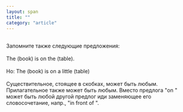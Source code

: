 ```yaml
---
layout: span
title: ""
category: "article"
---
```

<section class='rules'><span><br>Запомните также следующие предложения:<br><br>The (book) is on the (table). <br><br>Ho: The (book) is on a little (table) <br><br>Существительное, стоящее в скобках, может быть любым. Прилагательное также может быть любым. Вместо предлога "on " может быть любой другой предлог иди заменяющее его словосочетание, напр., "in front of ".<br></span></section>